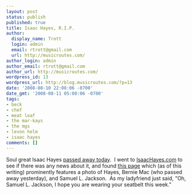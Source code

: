 ```yaml
---
layout: post
status: publish
published: true
title: Isaac Hayes, R.I.P.
author:
  display_name: Trott
  login: admin
  email: rtrott@gmail.com
  url: http://musicroutes.com/
author_login: admin
author_email: rtrott@gmail.com
author_url: http://musicroutes.com/
wordpress_id: 13
wordpress_url: http://blog.musicroutes.com/?p=13
date: '2008-08-10 22:08:06 -0700'
date_gmt: '2008-08-11 05:08:06 -0700'
tags:
- beck
- chef
- meat loaf
- the mar-kays
- the mgs
- levon helm
- isaac hayes
comments: []
---
```

<p>Soul great Isaac Hayes <a href="http://www.latimes.com/news/obituaries/la-me-hayes11-2008aug11,0,7289497.story" target="_blank">passed away today</a>.  I went to <a href="http://IsaacHayes.com/" target="_blank">IsaacHayes.com</a> to see if there was any news about it, and found <a href="http://www.isaachayes.com/myframes.html" target="_blank">this page</a> which (as of this writing) prominently features a photo of Hayes, Bernie Mac (who passed away yesterday), and Samuel L. Jackson.  As my ladyfriend just said, "Oh, Samuel L. Jackson, I hope you are wearing your seatbelt this week."</p>